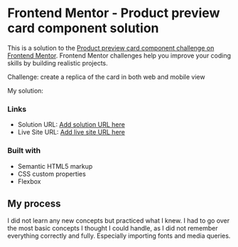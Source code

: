 # Frontend Mentor - Product preview card component solution

This is a solution to the [Product preview card component challenge on Frontend Mentor](https://www.frontendmentor.io/challenges/product-preview-card-component-GO7UmttRfa). Frontend Mentor challenges help you improve your coding skills by building realistic projects. 

Challenge: 
create a replica of the card in both web and mobile view

My solution: 


### Links

- Solution URL: [Add solution URL here](https://your-solution-url.com)
- Live Site URL: [Add live site URL here](https://your-live-site-url.com)



### Built with
- Semantic HTML5 markup
- CSS custom properties
- Flexbox

## My process
I did not learn any new concepts but practiced what I knew. I had to go over the most basic concepts I thought I could handle, as I did not remember everything correctly and fully. Especially importing fonts and media queries. 

